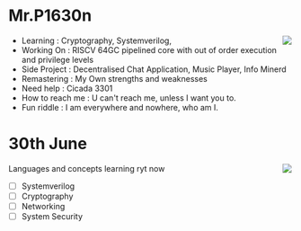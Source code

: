 # Mr.P1630n

<img align="right" src="https://github-readme-stats.vercel.app/api/top-langs/?username=sarankirthic&layout=compact">

- Learning        : Cryptography, Systemverilog, 
- Working On      : RISCV 64GC pipelined core with out of order execution and privilege levels
- Side Project    : Decentralised Chat Application, Music Player, Info Minerd
- Remastering     : My Own strengths and weaknesses 
- Need help       : Cicada 3301
- How to reach me : U can't reach me, unless I want you to.
- Fun riddle      : I am everywhere and nowhere, who am I.

# 30th June

<img align="right" src="https://github-readme-stats.vercel.app/api?username=sarankirthic&show_icons=true&theme=radical">

Languages and concepts learning ryt now
- [ ] Systemverilog
- [ ] Cryptography
- [ ] Networking
- [ ] System Security
